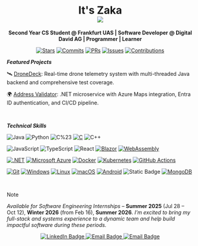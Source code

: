 <h1 align="center">
  It's Zaka 
</br> 
  <img src="https://github.com/user-attachments/assets/7c73240f-b0bc-40b7-beeb-8a348fe6e6d2"/>
</h1>

<p align="center">
  <strong>Second Year CS Student @ Frankfurt UAS | Software Developer @ Digital David AG | Programmer | Learner</strong>
</p>


<p align="center">
  <a href="https://github.com/zakaBouj?tab=repositories"><img src="https://img.shields.io/badge/Stars-0-yellow?style=flat&logo=github" alt="Stars"></a>
  <a href="https://github.com/zakaBouj"><img src="https://img.shields.io/badge/Commits-2116-brightgreen?style=flat&logo=git" alt="Commits"></a>
  <a href="https://github.com/pulls"><img src="https://img.shields.io/badge/PRs-101-purple?style=flat&logo=github" alt="PRs"></a>
  <a href="https://github.com/issues"><img src="https://img.shields.io/badge/Issues-130-red?style=flat&logo=github" alt="Issues"></a>
  <a href="https://github.com/zakaBouj"><img src="https://img.shields.io/badge/Contributions-958-blueviolet?style=flat&logo=github" alt="Contributions"></a>
</p>


***Featured Projects***

<!--
🚦 Project Vision: A traffic simulation platform using C++/WebAssembly with React/TypeScript frontend and WebGL rendering.
[View Repo](link) • [Live Demo](link)
-->

🛰️ [DroneDeck](https://github.com/Code-Hauptwache/DroneDeck): Real-time drone telemetry system with multi-threaded Java backend and comprehensive test coverage.

🌍 [Address Validator](https://github.com/zakaBouj/AddressValidator): .NET microservice with Azure Maps integration, Entra ID authentication, and CI/CD pipeline.

</br>

***Technical Skills***

 ![Java](https://img.shields.io/badge/Java-ED8B00?style=flat&logo=java&logoColor=white) ![Python](https://img.shields.io/badge/Python-3670A0?style=flat&logo=python&logoColor=ffdd54) ![C%23](https://img.shields.io/badge/C%23-239120?style=flat&logo=c-sharp&logoColor=white) [![C](https://img.shields.io/badge/C-00599C?logo=c&logoColor=white)](#) ![C++](https://img.shields.io/badge/C%2B%2B-00599C?style=flat&logo=c%2B%2B&logoColor=white)
 
![JavaScript](https://img.shields.io/badge/JavaScript-F7DF1E?style=flat&logo=javascript&logoColor=black) ![TypeScript](https://img.shields.io/badge/TypeScript-3178C6?style=flat&logo=typescript&logoColor=white) ![React](https://img.shields.io/badge/React-20232A?style=flat&logo=react&logoColor=61DAFB) [![Blazor](https://img.shields.io/badge/Blazor-512BD4?logo=blazor&logoColor=fff)](#) [![WebAssembly](https://img.shields.io/badge/WebAssembly-654FF0?logo=webassembly&logoColor=fff)](#)
 
[![.NET](https://img.shields.io/badge/.NET-512BD4?logo=dotnet&logoColor=fff)](#) [![Microsoft Azure](https://custom-icon-badges.demolab.com/badge/Microsoft%20Azure-0089D6?logo=msazure&logoColor=white)](#) [![Docker](https://img.shields.io/badge/Docker-2496ED?logo=docker&logoColor=fff)](#) [![Kubernetes](https://img.shields.io/badge/Kubernetes-326CE5?logo=kubernetes&logoColor=fff)](#) [![GitHub Actions](https://img.shields.io/badge/GitHub_Actions-2088FF?logo=github-actions&logoColor=white)](#)
 
[![Git](https://img.shields.io/badge/Git-F05032?logo=git&logoColor=fff)](#) [![Windows](https://custom-icon-badges.demolab.com/badge/Windows-0078D6?logo=windows11&logoColor=white)](#) [![Linux](https://img.shields.io/badge/Linux-FCC624?logo=linux&logoColor=black)](#) [![macOS](https://img.shields.io/badge/macOS-000000?logo=apple&logoColor=F0F0F0)](#) [![Android](https://img.shields.io/badge/Android-3DDC84?logo=android&logoColor=white)](#) ![Static Badge](https://img.shields.io/badge/CUDA%2FOpenCL-91bc3e) [![MongoDB](https://img.shields.io/badge/MongoDB-%234ea94b.svg?logo=mongodb&logoColor=white)](#)

</br>

> [!NOTE]
> *Available for Software Engineering Internships* – **Summer 2025** (Jul 28 – Oct 12), **Winter 2026** (from Feb 16), **Summer 2026**.
> *I’m excited to bring my full-stack and systems experience to a dynamic team and help build impactful software during these periods.*


<p align="center">
  <a href="https://www.linkedin.com/in/zakaria-boujana/">
    <img src="https://img.shields.io/badge/LinkedIn-0077B5?style=for-the-badge&logo=linkedin&logoColor=white" alt="LinkedIn Badge"/>
  </a>
  <a href="mailto:boujana.zakaria03@gmail.com">
    <img src="https://img.shields.io/badge/Personal-D14836?style=for-the-badge&logo=gmail&logoColor=white" alt="Email Badge"/>
  </a>
  <a href="mailto:zb@digitaldavid.io">
    <img src="https://img.shields.io/badge/Work-D14836?style=for-the-badge&logo=gmail&logoColor=white" alt="Email Badge"/>
  </a>
</p>

